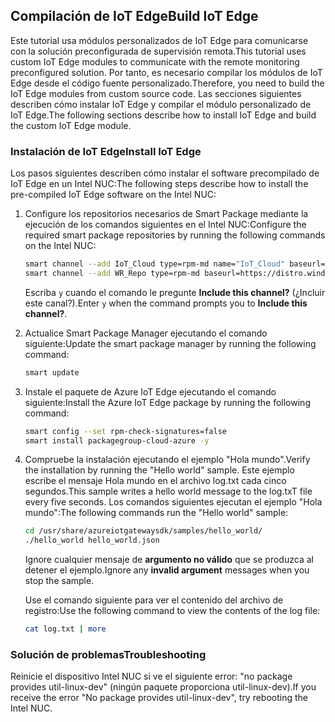 ## <a name="build-iot-edge"></a><span data-ttu-id="20bbb-101">Compilación de IoT Edge</span><span class="sxs-lookup"><span data-stu-id="20bbb-101">Build IoT Edge</span></span>

<span data-ttu-id="20bbb-102">Este tutorial usa módulos personalizados de IoT Edge para comunicarse con la solución preconfigurada de supervisión remota.</span><span class="sxs-lookup"><span data-stu-id="20bbb-102">This tutorial uses custom IoT Edge modules to communicate with the remote monitoring preconfigured solution.</span></span> <span data-ttu-id="20bbb-103">Por tanto, es necesario compilar los módulos de IoT Edge desde el código fuente personalizado.</span><span class="sxs-lookup"><span data-stu-id="20bbb-103">Therefore, you need to build the IoT Edge modules from custom source code.</span></span> <span data-ttu-id="20bbb-104">Las secciones siguientes describen cómo instalar IoT Edge y compilar el módulo personalizado de IoT Edge.</span><span class="sxs-lookup"><span data-stu-id="20bbb-104">The following sections describe how to install IoT Edge and build the custom IoT Edge module.</span></span>

### <a name="install-iot-edge"></a><span data-ttu-id="20bbb-105">Instalación de IoT Edge</span><span class="sxs-lookup"><span data-stu-id="20bbb-105">Install IoT Edge</span></span>

<span data-ttu-id="20bbb-106">Los pasos siguientes describen cómo instalar el software precompilado de IoT Edge en un Intel NUC:</span><span class="sxs-lookup"><span data-stu-id="20bbb-106">The following steps describe how to install the pre-compiled IoT Edge software on the Intel NUC:</span></span>

1. <span data-ttu-id="20bbb-107">Configure los repositorios necesarios de Smart Package mediante la ejecución de los comandos siguientes en el Intel NUC:</span><span class="sxs-lookup"><span data-stu-id="20bbb-107">Configure the required smart package repositories by running the following commands on the Intel NUC:</span></span>

    ```bash
    smart channel --add IoT_Cloud type=rpm-md name="IoT_Cloud" baseurl=http://iotdk.intel.com/repos/iot-cloud/wrlinux7/rcpl13/ -y
    smart channel --add WR_Repo type=rpm-md baseurl=https://distro.windriver.com/release/idp-3-xt/public_feeds/WR-IDP-3-XT-Intel-Baytrail-public-repo/RCPL13/corei7_64/
    ```

    <span data-ttu-id="20bbb-108">Escriba `y` cuando el comando le pregunte **Include this channel?** (¿Incluir este canal?).</span><span class="sxs-lookup"><span data-stu-id="20bbb-108">Enter `y` when the command prompts you to **Include this channel?**.</span></span>

1. <span data-ttu-id="20bbb-109">Actualice Smart Package Manager ejecutando el comando siguiente:</span><span class="sxs-lookup"><span data-stu-id="20bbb-109">Update the smart package manager by running the following command:</span></span>

    ```bash
    smart update
    ```

1. <span data-ttu-id="20bbb-110">Instale el paquete de Azure IoT Edge ejecutando el comando siguiente:</span><span class="sxs-lookup"><span data-stu-id="20bbb-110">Install the Azure IoT Edge package by running the following command:</span></span>

    ```bash
    smart config --set rpm-check-signatures=false
    smart install packagegroup-cloud-azure -y
    ```

1. <span data-ttu-id="20bbb-111">Compruebe la instalación ejecutando el ejemplo "Hola mundo".</span><span class="sxs-lookup"><span data-stu-id="20bbb-111">Verify the installation by running the "Hello world" sample.</span></span> <span data-ttu-id="20bbb-112">Este ejemplo escribe el mensaje Hola mundo en el archivo log.txt cada cinco segundos.</span><span class="sxs-lookup"><span data-stu-id="20bbb-112">This sample writes a hello world message to the log.txT file every five seconds.</span></span> <span data-ttu-id="20bbb-113">Los comandos siguientes ejecutan el ejemplo "Hola mundo":</span><span class="sxs-lookup"><span data-stu-id="20bbb-113">The following commands run the "Hello world" sample:</span></span>

    ```bash
    cd /usr/share/azureiotgatewaysdk/samples/hello_world/
    ./hello_world hello_world.json
    ```

    <span data-ttu-id="20bbb-114">Ignore cualquier mensaje de **argumento no válido** que se produzca al detener el ejemplo.</span><span class="sxs-lookup"><span data-stu-id="20bbb-114">Ignore any **invalid argument** messages when you stop the sample.</span></span>

    <span data-ttu-id="20bbb-115">Use el comando siguiente para ver el contenido del archivo de registro:</span><span class="sxs-lookup"><span data-stu-id="20bbb-115">Use the following command to view the contents of the log file:</span></span>

    ```bash
    cat log.txt | more
    ```

### <a name="troubleshooting"></a><span data-ttu-id="20bbb-116">Solución de problemas</span><span class="sxs-lookup"><span data-stu-id="20bbb-116">Troubleshooting</span></span>

<span data-ttu-id="20bbb-117">Reinicie el dispositivo Intel NUC si ve el siguiente error: "no package provides util-linux-dev" (ningún paquete proporciona util-linux-dev).</span><span class="sxs-lookup"><span data-stu-id="20bbb-117">If you receive the error "No package provides util-linux-dev", try rebooting the Intel NUC.</span></span>
